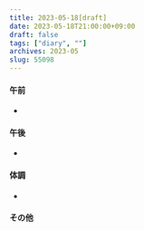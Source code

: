 ```yaml
---
title: 2023-05-18[draft]
date: 2023-05-18T21:00:00+09:00
draft: false
tags: ["diary", ""]
archives: 2023-05
slug: 55098
---
```

#### 午前
- 
#### 午後
- 
#### 体調
- 
#### その他